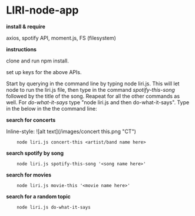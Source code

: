 # LIRI-node-app
**install & require**

axios, 
spotify API,
moment.js,
FS (filesystem)

**instructions**

clone and run npm install.

set up keys for the above APIs.

Start by querying in the command line by typing node liri.js. 
This will let node to run the liri.js file, then type in the command 
*spotify-this-song* followed by the title of the song. Reapeat for all the other commands
as well. For *do-what-it-says* type "node liri.js and then do-what-it-says". 
Type in the below in the the command line:

   **search for concerts**
   
   Inline-style: 
![alt text](/images/concert this.png "CT")


        node liri.js concert-this <artist/band name here>

   **search spotify by song**

        node liri.js spotify-this-song '<song name here>'


   **search for movies**

        node liri.js movie-this '<movie name here>'

  **search for a random topic**

        node liri.js do-what-it-says

